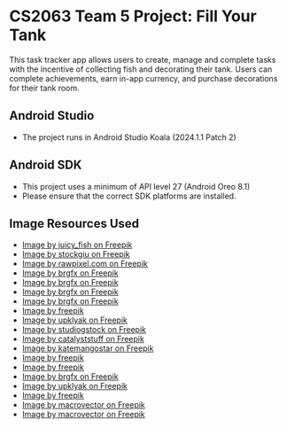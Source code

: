 # CS2063 Team 5 Project: Fill Your Tank

This task tracker app allows users to create, manage and complete tasks with the incentive of collecting fish and decorating their tank. Users can complete achievements, earn in-app currency, and purchase decorations for their tank room.

## Android Studio
* The project runs in Android Studio Koala (2024.1.1 Patch 2)

## Android SDK
* This project uses a minimum of API level 27 (Android Oreo 8.1)
* Please ensure that the correct SDK platforms are installed.

## Image Resources Used
* <a href="https://www.freepik.com/free-vector/star-cartoon-style_92625195.htm#fromView=search&page=1&position=1&uuid=7692dce8-78f0-492d-9d35-7a073eda221c">Image by juicy_fish on Freepik</a>
* <a href="https://www.freepik.com/free-vector/dog-cartoon_5039168.htm#fromView=search&page=1&position=1&uuid=082523e2-7f6c-4823-a25f-48bf60fddce0&new_detail=true">Image by stockgiu on Freepik</a>
* <a href="https://www.freepik.com/free-vector/devices_2945063.htm#fromView=search&page=2&position=49&uuid=86425ca8-be46-4d88-aabc-53e4d102b31b&new_detail=true">Image by rawpixel.com on Freepik</a>
* <a href="https://www.freepik.com/free-vector/potted-plant-hanging-wall_4771152.htm#fromView=search&page=1&position=34&uuid=fb614ce8-db90-4724-967a-ec994a4a2cee&new_detail=true">Image by brgfx on Freepik</a>
* <a href="https://www.freepik.com/free-vector/plant-wooden-pot_4932777.htm#fromView=search&page=1&position=6&uuid=71ebb792-dbd6-4963-b55e-84bd7143e134&new_detail=true">Image by brgfx on Freepik</a>
* <a href="https://www.freepik.com/free-vector/collision-balls-white-background_28813964.htm#fromView=search&page=1&position=1&uuid=f22caa25-f99f-4dd5-97ed-63817b8643c2&new_detail=true">Image by brgfx on Freepik</a>
* <a href="https://www.freepik.com/free-vector/desk-lamp-gray-color-white-background_22743793.htm#fromView=search&page=1&position=2&uuid=6928718a-9a60-4f76-bd1f-8e7752b88dbd&new_detail=true">Image by brgfx on Freepik</a>
* <a href="https://www.freepik.com/free-vector/snowball-background_1426074.htm#fromView=search&page=1&position=9&uuid=c4bad7b2-86b5-467b-9b24-32711e604427&new_detail=true">Image by freepik</a>
* <a href="https://www.freepik.com/free-vector/sand-castles-set-isolated-white-background_199817623.htm#fromView=search&page=1&position=11&uuid=c449efe7-34c2-44a4-a8e3-2ed33b594bd5&new_detail=true">Image by upklyak on Freepik</a>
* <a href="https://www.freepik.com/free-vector/sea-life-seaweed-illustration_169534016.htm#fromView=search&page=1&position=12&uuid=62b9c9c0-4400-48f5-9c16-2a5fc4b85474&new_detail=true">Image by studiogstock on Freepik</a>
* <a href="https://www.freepik.com/free-vector/cute-diver-holding-treasure-cartoon-vector-icon-illustration-science-object-icon-isolated-flat_152154109.htm#fromView=search&page=1&position=50&uuid=cdffa2e2-5882-4d7f-b0b7-86da8cede2bc&new_detail=true">Image by catalyststuff on Freepik</a>
* <a href="https://www.freepik.com/free-vector/smiling-cactus-character-wearing-sunglasses-neon-sign_4553916.htm#fromView=search&page=1&position=52&uuid=0500162a-817d-4261-97e2-b36ef9e97da1&new_detail=true">Image by katemangostar on Freepik</a>
* <a href="https://www.freepik.com/free-vector/hand-drawn-flat-design-stack-books_24489690.htm#fromView=search&page=1&position=23&uuid=99420993-c7fe-4824-9c52-4e41815c4797&new_detail=true">Image by freepik</a>
* <a href="https://www.freepik.com/free-vector/boat-inside-bottle_879678.htm#fromView=search&page=1&position=0&uuid=f92a9f79-ac52-41c0-b63d-df45778d50c7&new_detail=true">Image by freepik</a>
* <a href="https://www.freepik.com/free-vector/cute-squid-listening-radio_30979040.htm#fromView=search&page=1&position=7&uuid=7293699f-0a2b-4a48-8e66-b65670d85b01&new_detail=true">Image by brgfx on Freepik</a>
* <a href="https://www.freepik.com/free-vector/plush-animals-funny-soft-toys-children_18481946.htm#fromView=search&page=1&position=16&uuid=661d6d18-7f70-40b3-8035-1d9b0491acc4&new_detail=true">Image by upklyak on Freepik</a>
* <a href="https://www.freepik.com/free-vector/hand-drawn-treasure-box-collection_2566737.htm#fromView=search&page=1&position=35&uuid=193e0be1-7591-407f-aa74-4d23ddbf4aef&new_detail=true">Image by freepik</a>
* <a href="https://www.freepik.com/free-vector/aquarium-fish-set-underwater-diving-fishes-isolated-white-background-color-sea-animal-illustration_13422901.htm#fromView=image_search_similar&page=5&position=10&uuid=cf61483a-14fc-4929-bd41-bbfc416cd2df">Image by macrovector on Freepik</a>
* <a href="https://www.freepik.com/free-vector/aquarium-underwater-cartoon-set_5971408.htm#fromView=image_search_similar&page=1&position=1&uuid=cf61483a-14fc-4929-bd41-bbfc416cd2df">Image by macrovector on Freepik</a>

